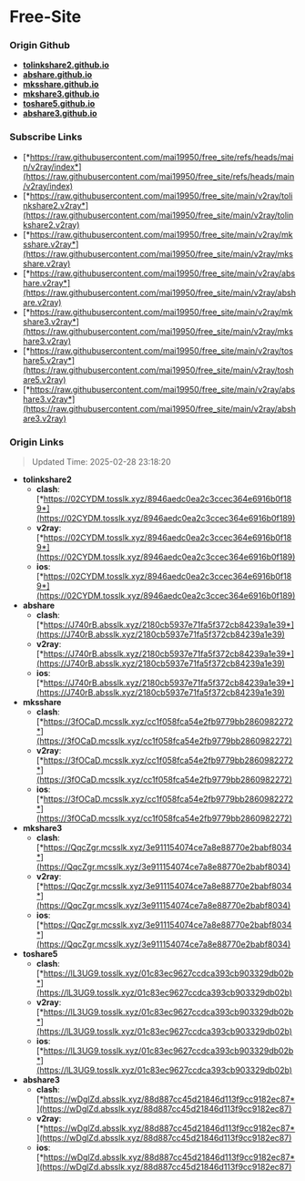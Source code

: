 # Free-Site

### Origin Github

- [**tolinkshare2.github.io**](https://github.com/tolinkshare2/tolinkshare2.github.io)
- [**abshare.github.io**](https://github.com/abshare/abshare.github.io)
- [**mksshare.github.io**](https://github.com/mksshare/mksshare.github.io)
- [**mkshare3.github.io**](https://github.com/mkshare3/mkshare3.github.io)
- [**toshare5.github.io**](https://github.com/toshare5/toshare5.github.io)
- [**abshare3.github.io**](https://github.com/abshare3/abshare3.github.io)

### Subscribe Links

- [*https://raw.githubusercontent.com/mai19950/free_site/refs/heads/main/v2ray/index*](https://raw.githubusercontent.com/mai19950/free_site/refs/heads/main/v2ray/index)
- [*https://raw.githubusercontent.com/mai19950/free_site/main/v2ray/tolinkshare2.v2ray*](https://raw.githubusercontent.com/mai19950/free_site/main/v2ray/tolinkshare2.v2ray)
- [*https://raw.githubusercontent.com/mai19950/free_site/main/v2ray/mksshare.v2ray*](https://raw.githubusercontent.com/mai19950/free_site/main/v2ray/mksshare.v2ray)
- [*https://raw.githubusercontent.com/mai19950/free_site/main/v2ray/abshare.v2ray*](https://raw.githubusercontent.com/mai19950/free_site/main/v2ray/abshare.v2ray)
- [*https://raw.githubusercontent.com/mai19950/free_site/main/v2ray/mkshare3.v2ray*](https://raw.githubusercontent.com/mai19950/free_site/main/v2ray/mkshare3.v2ray)
- [*https://raw.githubusercontent.com/mai19950/free_site/main/v2ray/toshare5.v2ray*](https://raw.githubusercontent.com/mai19950/free_site/main/v2ray/toshare5.v2ray)
- [*https://raw.githubusercontent.com/mai19950/free_site/main/v2ray/abshare3.v2ray*](https://raw.githubusercontent.com/mai19950/free_site/main/v2ray/abshare3.v2ray)

### Origin Links

> Updated Time: 2025-02-28 23:18:20

- **tolinkshare2**
  - **clash**: [*https://02CYDM.tosslk.xyz/8946aedc0ea2c3ccec364e6916b0f189*](https://02CYDM.tosslk.xyz/8946aedc0ea2c3ccec364e6916b0f189)
  - **v2ray**: [*https://02CYDM.tosslk.xyz/8946aedc0ea2c3ccec364e6916b0f189*](https://02CYDM.tosslk.xyz/8946aedc0ea2c3ccec364e6916b0f189)
  - **ios**: [*https://02CYDM.tosslk.xyz/8946aedc0ea2c3ccec364e6916b0f189*](https://02CYDM.tosslk.xyz/8946aedc0ea2c3ccec364e6916b0f189)
- **abshare**
  - **clash**: [*https://J740rB.absslk.xyz/2180cb5937e71fa5f372cb84239a1e39*](https://J740rB.absslk.xyz/2180cb5937e71fa5f372cb84239a1e39)
  - **v2ray**: [*https://J740rB.absslk.xyz/2180cb5937e71fa5f372cb84239a1e39*](https://J740rB.absslk.xyz/2180cb5937e71fa5f372cb84239a1e39)
  - **ios**: [*https://J740rB.absslk.xyz/2180cb5937e71fa5f372cb84239a1e39*](https://J740rB.absslk.xyz/2180cb5937e71fa5f372cb84239a1e39)
- **mksshare**
  - **clash**: [*https://3fOCaD.mcsslk.xyz/cc1f058fca54e2fb9779bb2860982272*](https://3fOCaD.mcsslk.xyz/cc1f058fca54e2fb9779bb2860982272)
  - **v2ray**: [*https://3fOCaD.mcsslk.xyz/cc1f058fca54e2fb9779bb2860982272*](https://3fOCaD.mcsslk.xyz/cc1f058fca54e2fb9779bb2860982272)
  - **ios**: [*https://3fOCaD.mcsslk.xyz/cc1f058fca54e2fb9779bb2860982272*](https://3fOCaD.mcsslk.xyz/cc1f058fca54e2fb9779bb2860982272)
- **mkshare3**
  - **clash**: [*https://QqcZgr.mcsslk.xyz/3e911154074ce7a8e88770e2babf8034*](https://QqcZgr.mcsslk.xyz/3e911154074ce7a8e88770e2babf8034)
  - **v2ray**: [*https://QqcZgr.mcsslk.xyz/3e911154074ce7a8e88770e2babf8034*](https://QqcZgr.mcsslk.xyz/3e911154074ce7a8e88770e2babf8034)
  - **ios**: [*https://QqcZgr.mcsslk.xyz/3e911154074ce7a8e88770e2babf8034*](https://QqcZgr.mcsslk.xyz/3e911154074ce7a8e88770e2babf8034)
- **toshare5**
  - **clash**: [*https://lL3UG9.tosslk.xyz/01c83ec9627ccdca393cb903329db02b*](https://lL3UG9.tosslk.xyz/01c83ec9627ccdca393cb903329db02b)
  - **v2ray**: [*https://lL3UG9.tosslk.xyz/01c83ec9627ccdca393cb903329db02b*](https://lL3UG9.tosslk.xyz/01c83ec9627ccdca393cb903329db02b)
  - **ios**: [*https://lL3UG9.tosslk.xyz/01c83ec9627ccdca393cb903329db02b*](https://lL3UG9.tosslk.xyz/01c83ec9627ccdca393cb903329db02b)
- **abshare3**
  - **clash**: [*https://wDglZd.absslk.xyz/88d887cc45d21846d113f9cc9182ec87*](https://wDglZd.absslk.xyz/88d887cc45d21846d113f9cc9182ec87)
  - **v2ray**: [*https://wDglZd.absslk.xyz/88d887cc45d21846d113f9cc9182ec87*](https://wDglZd.absslk.xyz/88d887cc45d21846d113f9cc9182ec87)
  - **ios**: [*https://wDglZd.absslk.xyz/88d887cc45d21846d113f9cc9182ec87*](https://wDglZd.absslk.xyz/88d887cc45d21846d113f9cc9182ec87)
